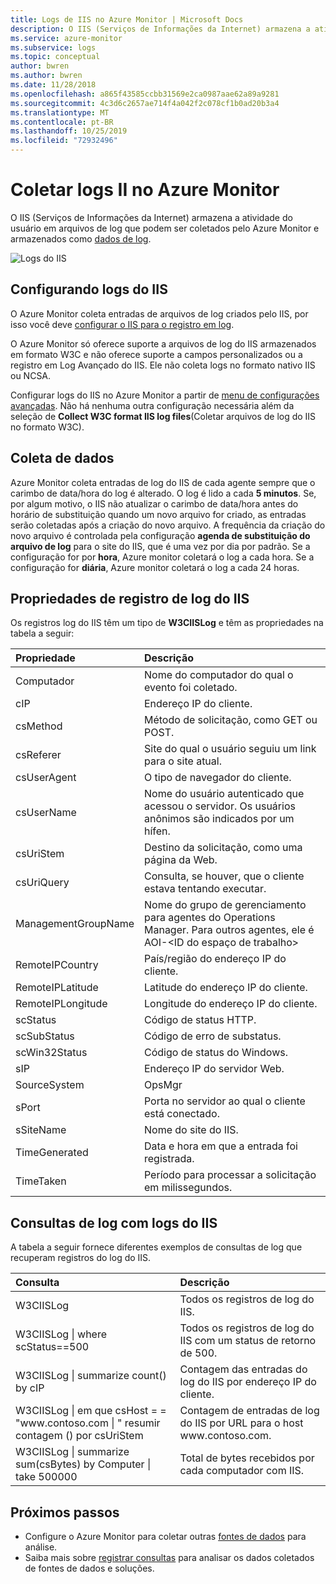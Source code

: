 ```yaml
---
title: Logs de IIS no Azure Monitor | Microsoft Docs
description: O IIS (Serviços de Informações da Internet) armazena a atividade do usuário em arquivos de log que podem ser coletados pelo Azure Monitor.  Este artigo descreve como configurar a coleta de logs do IIS e os detalhes dos registros que eles criam no repositório do Azure Monitor.
ms.service: azure-monitor
ms.subservice: logs
ms.topic: conceptual
author: bwren
ms.author: bwren
ms.date: 11/28/2018
ms.openlocfilehash: a865f43585ccbb31569e2ca0987aae62a89a9281
ms.sourcegitcommit: 4c3d6c2657ae714f4a042f2c078cf1b0ad20b3a4
ms.translationtype: MT
ms.contentlocale: pt-BR
ms.lasthandoff: 10/25/2019
ms.locfileid: "72932496"
---
```

# <a name="collect-iis-logs-in-azure-monitor"></a>Coletar logs II no Azure Monitor
O IIS (Serviços de Informações da Internet) armazena a atividade do usuário em arquivos de log que podem ser coletados pelo Azure Monitor e armazenados como [dados de log](data-platform.md).

![Logs do IIS](media/data-sources-iis-logs/overview.png)

## <a name="configuring-iis-logs"></a>Configurando logs do IIS
O Azure Monitor coleta entradas de arquivos de log criados pelo IIS, por isso você deve [configurar o IIS para o registro em log](https://technet.microsoft.com/library/hh831775.aspx).

O Azure Monitor só oferece suporte a arquivos de log do IIS armazenados em formato W3C e não oferece suporte a campos personalizados ou a registro em Log Avançado do IIS. Ele não coleta logs no formato nativo IIS ou NCSA.

Configurar logs do IIS no Azure Monitor a partir de [menu de configurações avançadas](agent-data-sources.md#configuring-data-sources).  Não há nenhuma outra configuração necessária além da seleção de **Collect W3C format IIS log files**(Coletar arquivos de log do IIS no formato W3C).


## <a name="data-collection"></a>Coleta de dados
Azure Monitor coleta entradas de log do IIS de cada agente sempre que o carimbo de data/hora do log é alterado. O log é lido a cada **5 minutos**. Se, por algum motivo, o IIS não atualizar o carimbo de data/hora antes do horário de substituição quando um novo arquivo for criado, as entradas serão coletadas após a criação do novo arquivo. A frequência da criação do novo arquivo é controlada pela configuração **agenda de substituição do arquivo de log** para o site do IIS, que é uma vez por dia por padrão. Se a configuração for por **hora**, Azure monitor coletará o log a cada hora. Se a configuração for **diária**, Azure monitor coletará o log a cada 24 horas.


## <a name="iis-log-record-properties"></a>Propriedades de registro de log do IIS
Os registros log do IIS têm um tipo de **W3CIISLog** e têm as propriedades na tabela a seguir:

| Propriedade | Descrição |
|:--- |:--- |
| Computador |Nome do computador do qual o evento foi coletado. |
| cIP |Endereço IP do cliente. |
| csMethod |Método de solicitação, como GET ou POST. |
| csReferer |Site do qual o usuário seguiu um link para o site atual. |
| csUserAgent |O tipo de navegador do cliente. |
| csUserName |Nome do usuário autenticado que acessou o servidor. Os usuários anônimos são indicados por um hífen. |
| csUriStem |Destino da solicitação, como uma página da Web. |
| csUriQuery |Consulta, se houver, que o cliente estava tentando executar. |
| ManagementGroupName |Nome do grupo de gerenciamento para agentes do Operations Manager.  Para outros agentes, ele é AOI-\<ID do espaço de trabalho\> |
| RemoteIPCountry |País/região do endereço IP do cliente. |
| RemoteIPLatitude |Latitude do endereço IP do cliente. |
| RemoteIPLongitude |Longitude do endereço IP do cliente. |
| scStatus |Código de status HTTP. |
| scSubStatus |Código de erro de substatus. |
| scWin32Status |Código de status do Windows. |
| sIP |Endereço IP do servidor Web. |
| SourceSystem |OpsMgr |
| sPort |Porta no servidor ao qual o cliente está conectado. |
| sSiteName |Nome do site do IIS. |
| TimeGenerated |Data e hora em que a entrada foi registrada. |
| TimeTaken |Período para processar a solicitação em milissegundos. |

## <a name="log-queries-with-iis-logs"></a>Consultas de log com logs do IIS
A tabela a seguir fornece diferentes exemplos de consultas de log que recuperam registros do log do IIS.

| Consulta | Descrição |
|:--- |:--- |
| W3CIISLog |Todos os registros de log do IIS. |
| W3CIISLog &#124; where scStatus==500 |Todos os registros de log do IIS com um status de retorno de 500. |
| W3CIISLog &#124; summarize count() by cIP |Contagem das entradas do log do IIS por endereço IP do cliente. |
| W3CIISLog &#124; em que csHost = = "www\.contoso.com &#124; " resumir contagem () por csUriStem |Contagem de entradas de log do IIS por URL para o host www\.contoso.com. |
| W3CIISLog &#124; summarize sum(csBytes) by Computer &#124; take 500000 |Total de bytes recebidos por cada computador com IIS. |

## <a name="next-steps"></a>Próximos passos
* Configure o Azure Monitor para coletar outras [fontes de dados](agent-data-sources.md) para análise.
* Saiba mais sobre [registrar consultas](../log-query/log-query-overview.md) para analisar os dados coletados de fontes de dados e soluções.
